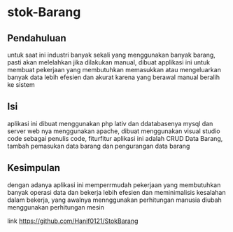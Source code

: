 # stok-Barang

## Pendahuluan
untuk saat ini industri banyak sekali yang menggunakan banyak barang, pasti akan melelahkan jika dilakukan manual, dibuat applikasi ini untuk membuat pekerjaan yang membutuhkan memasukkan atau mengeluarkan banyak data lebih efesien dan akurat karena yang berawal manual beralih ke sistem

## Isi
aplikasi ini dibuat menggunakan php lativ dan ddatabasenya mysql dan server web nya menggunakan apache, dibuat menggunakan visual studio code sebagai penulis code, fiturfitur aplikasi ini adalah CRUD Data Barang, tambah pemasukan data barang dan pengurangan data barang 

## Kesimpulan
dengan adanya aplikasi ini memperrmudah pekerjaan yang membutuhkan banyak operasi data dan bekerja lebih efesien dan meminimalisis kesalahan dalam bekerja, yang awalnya mennggunakan perhitungan manusia diubah menggunakan perhitungan mesin

link
https://github.com/Hanif0121/StokBarang
